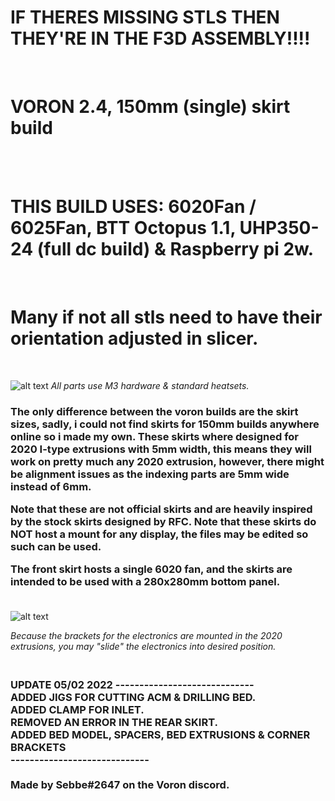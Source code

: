 <h1><B> IF THERES MISSING STLS THEN THEY'RE IN THE F3D ASSEMBLY!!!! </B></h1><br>
<h1><B> VORON 2.4, 150mm (single) skirt build </B></h1><br>
<br>
<h1><B>THIS BUILD USES: 6020Fan / 6025Fan, BTT Octopus 1.1, UHP350-24 (full dc build) & Raspberry pi 2w.</B></h1>
<br>
<h1><B> Many if not all stls need to have their orientation adjusted in slicer. </B></h1>
<br>

![alt text](https://i.imgur.com/1I0XM2c.png)
<i> All parts use M3 hardware & standard heatsets. </i>
<br><h3>
The only difference between the voron builds are the skirt sizes, sadly, i could not find skirts for 150mm builds anywhere online so i made my own. 
These skirts where designed for 2020 I-type extrusions with 5mm width, this means they will work on pretty much any 2020 extrusion, however, there might be alignment issues as the indexing parts are 5mm wide instead of 6mm.
<br>

Note that these are not official skirts and are heavily inspired by the stock skirts designed by RFC. 
Note that these skirts do NOT host a mount for any display, the files may be edited so such can be used. 
<br>

The front skirt hosts a single 6020 fan, and the skirts are intended to be used with a 280x280mm bottom panel. 
<br><br></h3>

![alt text](https://i.imgur.com/YM9he0J.png)

<i> Because the brackets for the electronics are mounted in the 2020 extrusions, you may "slide" the electronics into desired position. </i>
<br><h3>
<br>
UPDATE 05/02 2022 ----------------------------- <br>ADDED JIGS FOR CUTTING ACM & DRILLING BED. <br> ADDED CLAMP FOR INLET. <br>REMOVED AN ERROR IN THE REAR SKIRT. <br>ADDED BED MODEL, SPACERS, BED EXTRUSIONS & CORNER BRACKETS <br> -----------------------------
<br>
<br>
Made by Sebbe#2647 on the Voron discord. 
</h3>
